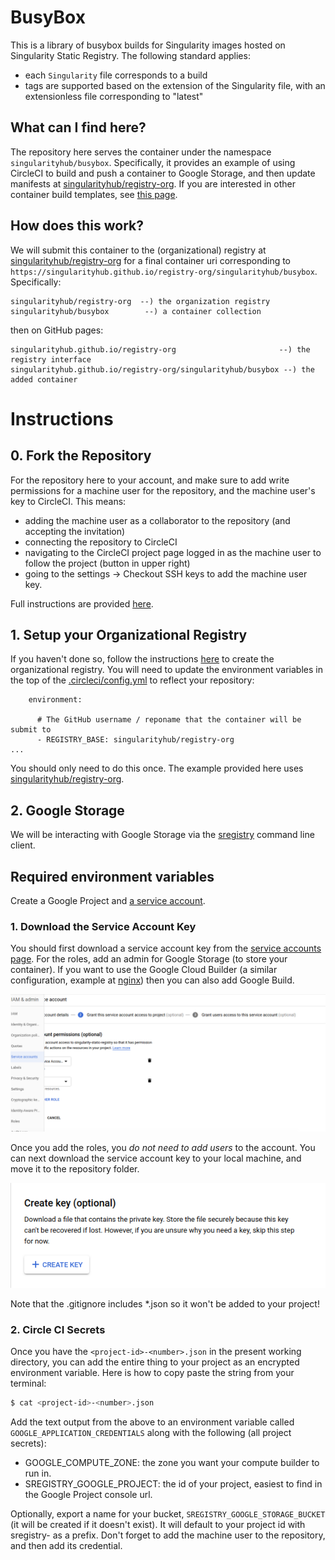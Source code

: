 # BusyBox

This is a library of busybox builds for Singularity images hosted on Singularity Static Registry. The following standard applies:

 - each `Singularity` file corresponds to a build
 - tags are supported based on the extension of the Singularity file, with an extensionless file corresponding to "latest"

## What can I find here?

The repository here serves the container under the namespace `singularityhub/busybox`. Specifically,
it provides an example of using CircleCI to build and push a container to Google Storage,
and then update manifests at [singularityhub/registry-org](https://www.github.com/singularityhub/registry-org).
If you are interested in other container build templates, see [this page](https://github.com/singularityhub/registry/wiki/build-templates).

## How does this work?

We will submit this container to the (organizational) registry at 
[singularityhub/registry-org](https://www.github.com/singularityhub/registry-org)
for a final container uri corresponding to `https://singularityhub.github.io/registry-org/singularityhub/busybox`. Specifically:

```
singularityhub/registry-org  --) the organization registry
singularityhub/busybox        --) a container collection
```

then on GitHub pages:

```
singularityhub.github.io/registry-org                       --) the registry interface
singularityhub.github.io/registry-org/singularityhub/busybox --) the added container
```

# Instructions

## 0. Fork the Repository

For the repository here to your account, and make sure to add write permissions
for a machine user for the repository, and the machine user's key to CircleCI.
This means:

 - adding the machine user as a collaborator to the repository (and accepting the invitation)
 - connecting the repository to CircleCI
 - navigating to the CircleCI project page logged in as the machine user to follow the project (button in upper right)
 - going to the settings -> Checkout SSH keys to add the machine user key.

Full instructions are provided [here](https://github.com/singularityhub/registry/wiki/deploy-container-storage#2-creating-a-connected-repository).

## 1. Setup your Organizational Registry

If you haven't done so, follow the instructions [here](https://github.com/singularityhub/registry/wiki/deploy-container-storage#organizational) to create the organizational registry. You will need to
update the environment variables in the top of the [.circleci/config.yml](.circleci/config.yml)
to reflect your repository:

```
    environment:

      # The GitHub username / reponame that the container will be submit to
      - REGISTRY_BASE: singularityhub/registry-org
...
```

You should only need to do this once. The example provided here uses 
[singularityhub/registry-org](https://www.github.com/singularityhub/registry-org).

## 2. Google Storage

We will be interacting with Google Storage via the [sregistry](https://www.github.com/singularityhub/sregistry)
command line client.

## Required environment variables

Create a Google Project and [a service account](https://cloud.google.com/sdk/docs/authorizing#authorizing_with_a_service_account).

### 1. Download the Service Account Key

You should first download a service account key from the [service accounts page](https://console.cloud.google.com/iam-admin/serviceaccounts?_ga=2.213389911.-231410963.1512057989). For the roles, add an admin for Google
Storage (to store your container). If you want to use the Google Cloud Builder (a similar
configuration, example at [nginx](https://www.github.com/singularityhub/nginx)) then you can also add Google Build. 

![img/service-account.png](img/service-account.png)

Once you add the roles, you *do not need to add users* to the account. You can next download
the service account key to your local machine, and move it to the repository folder.

![img/create-key.png](img/create-key.png)

Note that the .gitignore includes *.json so it won't be added to your project!

### 2. Circle CI Secrets

Once you have the `<project-id>-<number>.json` in the present working directory,
you can add the entire thing to your project as an encrypted environment variable.
Here is how to copy paste the string from your terminal:

```bash
$ cat <project-id>-<number>.json
```

Add the text output from the above to an environment variable
called `GOOGLE_APPLICATION_CREDENTIALS` along with the following (all project secrets):

 - GOOGLE_COMPUTE_ZONE: the zone you want your compute builder to run in.
 - SREGISTRY_GOOGLE_PROJECT: the id of your project, easiest to find in the Google Project console url.

Optionally, export a name for your bucket, `SREGISTRY_GOOGLE_STORAGE_BUCKET` 
(it will be created if it doesn't exist).  It will default to your project id with sregistry- as a prefix.
Don't forget to add the machine user to the repository, and then add its credential.

